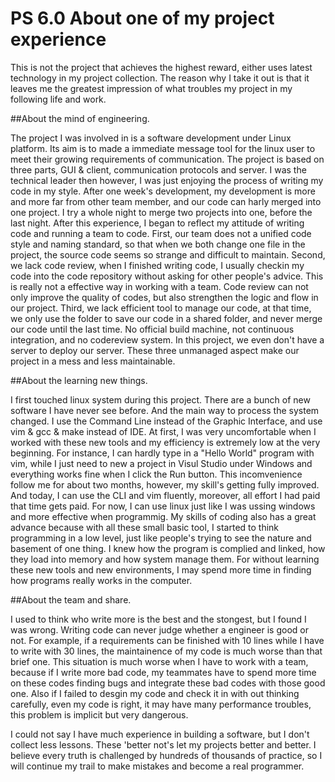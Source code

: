 # PS 6.0 About one of my project experience

This is not the project that achieves the highest reward, either uses latest technology in my project collection. The reason why I take it out is that it leaves me the greatest impression of what troubles my project in my following life and work.

##About the mind of engineering.

The project I was involved in is a software development under Linux platform. Its aim is to made a immediate message tool for the linux user to meet their growing requirements of communication. The project is based on three parts, GUI & client, communication protocols and server. I was the technical leader then however, I was just enjoying the process of writing my code in my style. After one week's development, my development is more and more far from other team member, and our code can harly merged into one project. I try a whole night to merge two projects into one, before the last night. After this experience, I began to reflect my attitude of writing code and running a team to code. First, our team does not a unified code style and naming standard, so that when we both change one file in the project, the source code seems so strange and difficult to maintain. Second, we lack code review, when I finished writing code, I usually checkin my code into the code repository without asking for other people's advice. This is really not a effective way in working with a team. Code review can not only improve the quality of codes, but also strengthen the logic and flow in our project. Third, we lack efficient tool to manage our code, at that time, we only use the folder to save our code in a shared folder, and never merge our code until the last time. No official build machine, not continuous integration, and no codereview system. In this project, we even don't have a server to deploy our server. These three unmanaged aspect make our project in a mess and less maintainable.

##About the learning new things.

I first touched linux system during this project. There are a bunch of new software I have never see before. And the main way to process the system changed. I use the Command Line instead of the Graphic Interface, and use vim & gcc & make instead of IDE. At first, I was very uncomfortable when I worked with these new tools and my efficiency is extremely low at the very beginning. For instance, I can hardly type in a "Hello World" program with vim, while I just need to new a project in Visul Studio under Windows and everything works fine when I click the Run button. This incomvenience follow me for about two months, however, my skill's getting fully improved. And today, I can use the CLI and vim fluently, moreover, all effort I had paid that time gets paid. For now, I can use linux just like I was ussing windows and more effective when programmig. My skills of coding also has a great advance because with all these small basic tool, I started to think programming in a low level, just like people's trying to see the nature and basement of one thing. I knew how the program is complied and linked, how they load into memory and how system manage them. For without learning these new tools and new environments, I may spend more time in finding how programs really works in the computer.

##About the team and share.

I used to think who write more is the best and the stongest, but I found I was wrong. Writing code can never judge whether a engineer is good or not. For example, if a requirements can be finished with 10 lines while I have to write with 30 lines, the maintainence of my code is much worse than that brief one. This situation is much worse when I have to work with a team, because if I write more bad code, my teammates have to spend more time on these codes finding bugs and integrate these bad codes with those good one. Also if I failed to desgin my code and check it in with out thinking carefully, even my code is right, it may have many performance troubles, this problem is implicit but very dangerous.

I could not say I have much experience in building a software, but I don't collect less lessons. These 'better not's let my projects better and better. I believe every truth is challenged by hundreds of thousands of practice, so I will continue my trail to make mistakes and become a real programmer.